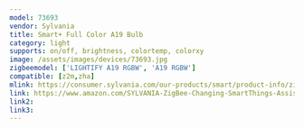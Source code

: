 ```yaml
---
model: 73693
vendor: Sylvania
title: Smart+ Full Color A19 Bulb
category: light
supports: on/off, brightness, colortemp, colorxy
image: /assets/images/devices/73693.jpg
zigbeemodel: ['LIGHTIFY A19 RGBW', 'A19 RGBW']
compatible: [z2m,zha]
mlink: https://consumer.sylvania.com/our-products/smart/product-info/zigbee/smart-zigbee-full-color-a19-led-light-bulb/index.jsp
link: https://www.amazon.com/SYLVANIA-ZigBee-Changing-SmartThings-Assistant/dp/B0197840KQ
link2: 
link3: 
---
```

